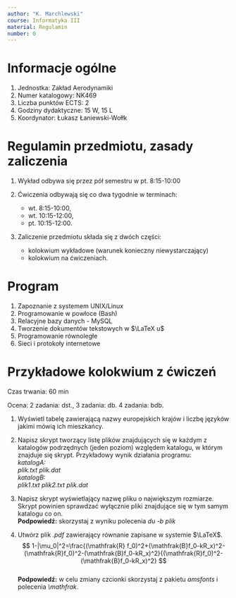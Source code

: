 ```yaml
---
author: "K. Marchlewski"
course: Informatyka III
material: Regulamin
number: 0
---
```


# Informacje ogólne

1. Jednostka: Zakład Aerodynamiki
2. Numer katalogowy: NK469
3. Liczba punktów ECTS: 2
4. Godziny dydaktyczne: 15 W, 15 L
5. Koordynator: Łukasz Łaniewski-Wołłk

# Regulamin przedmiotu, zasady zaliczenia

1. Wykład odbywa się przez pół semestru w pt. 8:15-10:00
2. Ćwiczenia odbywają się co dwa tygodnie w terminach:

    - wt. 8:15-10:00,
    - wt. 10:15-12:00,
    - pt. 10:15-12:00.
    
3. Zaliczenie przedmiotu składa się z dwóch części:

    - kolokwium wykładowe (warunek konieczny niewystarczający)
    - kolokwium na ćwiczeniach.

# Program

1. Zapoznanie z systemem UNIX/Linux
2. Programowanie w powłoce (Bash)
3. Relacyjne bazy danych - MySQL
4. Tworzenie dokumentów tekstowych w $\LaTeX u$
5. Programowanie równoległe
6. Sieci i protokoły internetowe

# Przykładowe kolokwium z ćwiczeń

Czas trwania: 60 min

Ocena: 2 zadania: dst., 3 zadania: db. 4 zadania: bdb.

1. Wyświetl tabelę zawierającą nazwy europejskich krajów i liczbę języków jakimi mówią ich mieszkańcy.
2. Napisz skrypt tworzący listę plików znajdujących się w każdym z katalogów podrzędnych (jeden poziom) względem katalogu, w którym znajduje się skrypt. Przykładowy wynik działania programu:  
*katalogA:*  
*plik.txt* *plik.dat*  
*katalogB:*  
*plik1.txt* *plik2.txt* *plik.dat*  
                  
3. Napisz skrypt wyświetlający nazwę pliku o największym rozmiarze. Skrypt powinien sprawdzać wyłącznie pliki znajdujące się w tym samym katalogu co on.  
**Podpowiedź:** skorzystaj z wyniku polecenia *du -b plik*

4. Utwórz plik *.pdf* zawierający równanie zapisane w systemie $\LaTeX$.
$$
1-|\mu_0|^2=\frac{(\mathfrak{R} f_0)^2+(\mathfrak{B}f_0-kR_x)^2-(\mathfrak{R}f_0)^2-(\mathfrak{B}f_0-kR_x)^2}{(\mathfrak{R}f_0)^2-(\mathfrak{B}f_0-kR_x)^2}
$$  
**Podpowiedź:** w celu zmiany czcionki skorzystaj z pakietu *amsfonts* i polecenia *\\mathfrak*.
